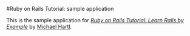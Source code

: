 #Ruby on Rails Tutorial: sample application

This is the sample application for
[*Ruby on Rails Tutorial: Learn Rails by Example*](http://railstutorial.org)
by [Michael Hartl](http://michaelharlt.com/).

